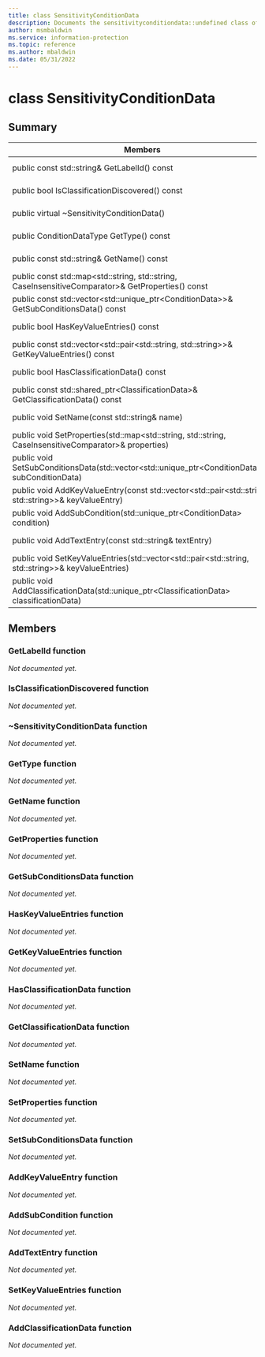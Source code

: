 ```yaml
---
title: class SensitivityConditionData 
description: Documents the sensitivityconditiondata::undefined class of the Microsoft Information Protection SDK.
author: msmbaldwin
ms.service: information-protection
ms.topic: reference
ms.author: mbaldwin
ms.date: 05/31/2022
---
```


# class SensitivityConditionData 
  
## Summary
 Members                        | Descriptions                                
--------------------------------|---------------------------------------------
public const std::string& GetLabelId() const  | _Not yet documented._
public bool IsClassificationDiscovered() const  | _Not yet documented._
public virtual ~SensitivityConditionData()  | _Not yet documented._
public ConditionDataType GetType() const  | _Not yet documented._
public const std::string& GetName() const  | _Not yet documented._
public const std::map&lt;std::string, std::string, CaseInsensitiveComparator&gt;& GetProperties() const  | _Not yet documented._
public const std::vector&lt;std::unique_ptr&lt;ConditionData&gt;&gt;& GetSubConditionsData() const  | _Not yet documented._
public bool HasKeyValueEntries() const  | _Not yet documented._
public const std::vector&lt;std::pair&lt;std::string, std::string&gt;&gt;& GetKeyValueEntries() const  | _Not yet documented._
public bool HasClassificationData() const  | _Not yet documented._
public const std::shared_ptr&lt;ClassificationData&gt;& GetClassificationData() const  | _Not yet documented._
public void SetName(const std::string& name)  | _Not yet documented._
public void SetProperties(std::map&lt;std::string, std::string, CaseInsensitiveComparator&gt;& properties)  | _Not yet documented._
public void SetSubConditionsData(std::vector&lt;std::unique_ptr&lt;ConditionData&gt;&gt;& subConditionData)  | _Not yet documented._
public void AddKeyValueEntry(const std::vector&lt;std::pair&lt;std::string, std::string&gt;&gt;& keyValueEntry)  | _Not yet documented._
public void AddSubCondition(std::unique_ptr&lt;ConditionData&gt; condition)  | _Not yet documented._
public void AddTextEntry(const std::string& textEntry)  | _Not yet documented._
public void SetKeyValueEntries(std::vector&lt;std::pair&lt;std::string, std::string&gt;&gt;& keyValueEntries)  | _Not yet documented._
public void AddClassificationData(std::unique_ptr&lt;ClassificationData&gt; classificationData)  | _Not yet documented._
  
## Members
  
### GetLabelId function
_Not documented yet._

  
### IsClassificationDiscovered function
_Not documented yet._

  
### ~SensitivityConditionData function
_Not documented yet._

  
### GetType function
_Not documented yet._

  
### GetName function
_Not documented yet._

  
### GetProperties function
_Not documented yet._

  
### GetSubConditionsData function
_Not documented yet._

  
### HasKeyValueEntries function
_Not documented yet._

  
### GetKeyValueEntries function
_Not documented yet._

  
### HasClassificationData function
_Not documented yet._

  
### GetClassificationData function
_Not documented yet._

  
### SetName function
_Not documented yet._

  
### SetProperties function
_Not documented yet._

  
### SetSubConditionsData function
_Not documented yet._

  
### AddKeyValueEntry function
_Not documented yet._

  
### AddSubCondition function
_Not documented yet._

  
### AddTextEntry function
_Not documented yet._

  
### SetKeyValueEntries function
_Not documented yet._

  
### AddClassificationData function
_Not documented yet._

